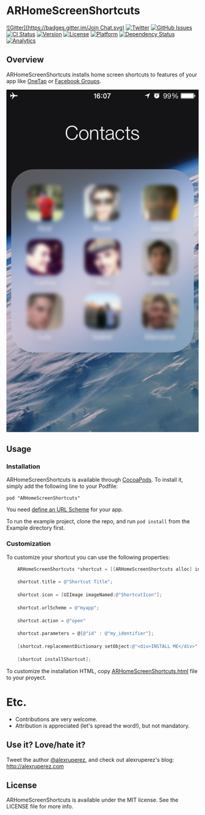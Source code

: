 # ARHomeScreenShortcuts
[![Gitter](https://badges.gitter.im/Join Chat.svg)](https://gitter.im/alexruperez/ARHomeScreenShortcuts?utm_source=badge&utm_medium=badge&utm_campaign=pr-badge&utm_content=badge)
[![Twitter](http://img.shields.io/badge/contact-@alexruperez-blue.svg?style=flat)](http://twitter.com/alexruperez)
[![GitHub Issues](http://img.shields.io/github/issues/alexruperez/ARHomeScreenShortcuts.svg?style=flat)](http://github.com/alexruperez/ARHomeScreenShortcuts/issues)
[![CI Status](http://img.shields.io/travis/alexruperez/ARHomeScreenShortcuts.svg?style=flat)](https://travis-ci.org/alexruperez/ARHomeScreenShortcuts)
[![Version](https://img.shields.io/cocoapods/v/ARHomeScreenShortcuts.svg?style=flat)](http://cocoadocs.org/docsets/ARHomeScreenShortcuts)
[![License](https://img.shields.io/cocoapods/l/ARHomeScreenShortcuts.svg?style=flat)](http://cocoadocs.org/docsets/ARHomeScreenShortcuts)
[![Platform](https://img.shields.io/cocoapods/p/ARHomeScreenShortcuts.svg?style=flat)](http://cocoadocs.org/docsets/ARHomeScreenShortcuts)
[![Dependency Status](https://www.versioneye.com/user/projects/555b042e634daa5dc8000176/badge.svg?style=flat)](https://www.versioneye.com/user/projects/555b042e634daa5dc8000176)
[![Analytics](https://ga-beacon.appspot.com/UA-55329295-1/ARHomeScreenShortcuts/readme?pixel)](https://github.com/igrigorik/ga-beacon)

## Overview

ARHomeScreenShortcuts installs home screen shortcuts to features of your app like [OneTap](https://itunes.apple.com/us/app/onetap/id502840938) or [Facebook Groups](https://itunes.apple.com/us/app/facebook-groups/id931735837).

![ARHomeScreenShortcuts Screenshot](https://raw.githubusercontent.com/alexruperez/ARHomeScreenShortcuts/master/screenshot.png)

## Usage

### Installation

ARHomeScreenShortcuts is available through [CocoaPods](http://cocoapods.org). To install
it, simply add the following line to your Podfile:

    pod "ARHomeScreenShortcuts"

You need [define an URL Scheme](http://g.twimg.com/dev/documentation/image/scheme2_0.png) for your app.

To run the example project, clone the repo, and run `pod install` from the Example directory first.

### Customization

To customize your shortcut you can use the following properties:

```objectivec
    ARHomeScreenShortcuts *shortcut = [[ARHomeScreenShortcuts alloc] init];
		
    shortcut.title = @"Shortcut Title";
		
    shortcut.icon = [UIImage imageNamed:@"ShortcutIcon"];
		
    shortcut.urlScheme = @"myapp";
		
    shortcut.action = @"open"
		
    shortcut.parameters = @{@"id" : @"my_identifier"};
		
    [shortcut.replacementDictionary setObject:@"<div>INSTALL ME</div>" forKey:@"<REPLACEMENT_EXAMPLE>"];
		
    [shortcut installShortcut];
```

To customize the installation HTML, copy [ARHomeScreenShortcuts.html](http://github.com/alexruperez/ARHomeScreenShortcuts/blob/master/Pod/Assets/ARHomeScreenShortcuts.html) file to your proyect.

# Etc.

* Contributions are very welcome.
* Attribution is appreciated (let's spread the word!), but not mandatory.

## Use it? Love/hate it?

Tweet the author [@alexruperez](http://twitter.com/alexruperez), and check out alexruperez's blog: http://alexruperez.com

## License

ARHomeScreenShortcuts is available under the MIT license. See the LICENSE file for more info.

